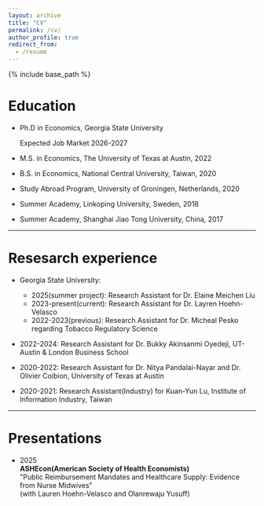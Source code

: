```yaml
---
layout: archive
title: "CV"
permalink: /cv/
author_profile: true
redirect_from:
  - /resume
---
```


{% include base_path %}

Education
======
* Ph.D in Economics, Georgia State University

  Expected Job Market 2026-2027
* M.S. in Economics, The University of Texas at Austin, 2022
* B.S. in Economics, National Central University, Taiwan, 2020
* Study Abroad Program, University of Groningen, Netherlands, 2020
* Summer Academy, Linkoping University, Sweden, 2018
* Summer Academy, Shanghai Jiao Tong University, China, 2017

---

Resesarch experience
======
* Georgia State University:
  * 2025(summer project): Research Assistant for Dr. Elaine Meichen Liu
  * 2023-present(current): Research Assistant for Dr. Layren Hoehn-Velasco
  * 2022-2023(previous): Research Assistant for Dr. Micheal Pesko regarding Tobacco Regulatory Science

* 2022-2024: Research Assistant for Dr. Bukky Akinsanmi Oyedeji, UT-Austin & London Business School
* 2020-2022: Research Assistant for Dr. Nitya Pandalai-Nayar and Dr. Olivier Coibion, University of Texas at Austin
* 2020-2021: Research Assistant(Industry) for Kuan-Yun Lu, Institute of Information Industry, Taiwan

---
  
Presentations
======
* 2025  
  **ASHEcon(American Society of Health Economists)**  
  "Public Reimbursement Mandates and Healthcare Supply: Evidence from Nurse Midwives"  
  (with Lauren Hoehn-Velasco and Olanrewaju Yusuff)

